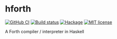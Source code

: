 # hforth

[![GitHub CI](https://github.com/jrp2014/hforth/workflows/CI/badge.svg)](https://github.com/jrp2014/hforth/actions)
[![Build status](https://img.shields.io/travis/jrp2014/hforth.svg?logo=travis)](https://travis-ci.com/jrp2014/hforth)
[![Hackage](https://img.shields.io/hackage/v/hforth.svg?logo=haskell)](https://hackage.haskell.org/package/hforth)
[![MIT license](https://img.shields.io/badge/license-MIT-blue.svg)](LICENSE)

A Forth compiler / interpreter in Haskell
